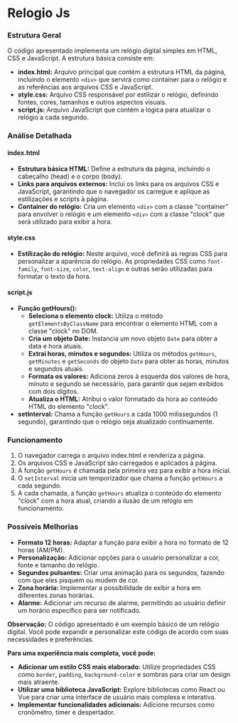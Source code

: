 # Relogio Js

### Estrutura Geral

O código apresentado implementa um relógio digital simples em HTML, CSS e JavaScript. A estrutura básica consiste em:

* **index.html:** Arquivo principal que contém a estrutura HTML da página, incluindo o elemento `<div>` que servirá como container para o relógio e as referências aos arquivos CSS e JavaScript.
* **style.css:** Arquivo CSS responsável por estilizar o relógio, definindo fontes, cores, tamanhos e outros aspectos visuais.
* **script.js:** Arquivo JavaScript que contém a lógica para atualizar o relógio a cada segundo.

### Análise Detalhada

#### index.html
* **Estrutura básica HTML:** Define a estrutura da página, incluindo o cabeçalho (head) e o corpo (body).
* **Links para arquivos externos:** Inclui os links para os arquivos CSS e JavaScript, garantindo que o navegador os carregue e aplique as estilizações e scripts à página.
* **Container do relógio:** Cria um elemento `<div>` com a classe "container" para envolver o relógio e um elemento `<div>` com a classe "clock" que será utilizado para exibir a hora.

#### style.css
* **Estilização do relógio:** Neste arquivo, você definirá as regras CSS para personalizar a aparência do relógio. As propriedades CSS como `font-family`, `font-size`, `color`, `text-align` e outras serão utilizadas para formatar o texto da hora.

#### script.js
* **Função getHours():**
    * **Seleciona o elemento clock:** Utiliza o método `getElementsByClassName` para encontrar o elemento HTML com a classe "clock" no DOM.
    * **Cria um objeto Date:** Instancia um novo objeto `Date` para obter a data e hora atuais.
    * **Extrai horas, minutos e segundos:** Utiliza os métodos `getHours`, `getMinutes` e `getSeconds` do objeto `Date` para obter as horas, minutos e segundos atuais.
    * **Formata os valores:** Adiciona zeros à esquerda dos valores de hora, minuto e segundo se necessário, para garantir que sejam exibidos com dois dígitos.
    * **Atualiza o HTML:** Atribui o valor formatado da hora ao conteúdo HTML do elemento "clock".
* **setInterval:** Chama a função `getHours` a cada 1000 milissegundos (1 segundo), garantindo que o relógio seja atualizado continuamente.

### Funcionamento
1. O navegador carrega o arquivo index.html e renderiza a página.
2. Os arquivos CSS e JavaScript são carregados e aplicados à página.
3. A função `getHours` é chamada pela primeira vez para exibir a hora inicial.
4. O `setInterval` inicia um temporizador que chama a função `getHours` a cada segundo.
5. A cada chamada, a função `getHours` atualiza o conteúdo do elemento "clock" com a hora atual, criando a ilusão de um relógio em funcionamento.

### Possíveis Melhorias
* **Formato 12 horas:** Adaptar a função para exibir a hora no formato de 12 horas (AM/PM).
* **Personalização:** Adicionar opções para o usuário personalizar a cor, fonte e tamanho do relógio.
* **Segundos pulsantes:** Criar uma animação para os segundos, fazendo com que eles pisquem ou mudem de cor.
* **Zona horária:** Implementar a possibilidade de exibir a hora em diferentes zonas horárias.
* **Alarme:** Adicionar um recurso de alarme, permitindo ao usuário definir um horário específico para ser notificado.

**Observação:** O código apresentado é um exemplo básico de um relógio digital. Você pode expandir e personalizar este código de acordo com suas necessidades e preferências.

**Para uma experiência mais completa, você pode:**
* **Adicionar um estilo CSS mais elaborado:** Utilize propriedades CSS como `border`, `padding`, `background-color` e sombras para criar um design mais atraente.
* **Utilizar uma biblioteca JavaScript:** Explore bibliotecas como React ou Vue para criar uma interface de usuário mais complexa e interativa.
* **Implementar funcionalidades adicionais:** Adicione recursos como cronômetro, timer e despertador.

